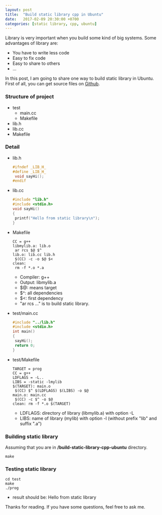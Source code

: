 ```yaml
---
layout: post
title:  "Build static library cpp in Ubuntu"
date:   2017-02-09 20:30:00 +0700
categories: [static library, cpp, ubuntu]
---
```


Library is very important when you build some kind of big systems. Some advantages of library are:

 * You have to write less code
 * Easy to fix code
 * Easy to share to others
 * ...
 
In this post, I am going to share one way to build static library in Ubuntu. First of all, you can get source files on [Github](https://github.com/phamvanlam/stack-problems/tree/master/build-static-library-cpp-ubuntu).

### Structure of project

 * test
   + main.cc
   + Makefile
 * lib.h
 * lib.cc
 * Makefile
 
### Detail
 
 * lib.h
   
   ```cpp
   #ifndef _LIB_H_
   #define _LIB_H_
   	void sayHi();
   #endif
   ```
   
 * lib.cc
 
   ```cpp
   #include "lib.h"
   #include <stdio.h>
   void sayHi()
   {
   	printf("Hello from static library\n");
   }
   ```
 
 * Makefile
 
   ```make
   CC = g++
   libmylib.a: lib.o
   	ar rcs $@ $^
   lib.o: lib.cc lib.h
   	$(CC) -c -o $@ $<
   clean:
   	rm -f *.o *.a
   ```
 
   * Compiler: g++
   * Output: libmylib.a
   * $@: means target
   * $^: all dependencies
   * $<: first dependency
   * "ar rcs ..." is to build static library.
   
 * test/main.cc
 
   ```cpp
   #include "../lib.h"
   #include <stdio.h>
   int main()
   {
   	sayHi();
	return 0;
   }
   ```
   
* test/Makefile

   ```make
   TARGET = prog
   CC = g++
   LDFLAGS = -L..
   LIBS = -static -lmylib
   $(TARGET): main.o 
   	$(CC) $^ $(LDFLAGS) $(LIBS) -o $@
   main.o: main.cc 
   	$(CC) -c $^ -o $@ 
   clean: rm -f *.o $(TARGET)
   ```
   * LDFLAGS: directory of library (libmylib.a) with option -L
   * LIBS: name of library (mylib) with option -l (without prefix "lib" and suffix ".a")

### Building static library

Assuming that you are in **/build-static-library-cpp-ubuntu** directory.

```
make
```

### Testing static library

```
cd test
make
./prog
```

- result should be: Hello from static library

 
Thanks for reading. If you have some questions, feel free to ask me. 

